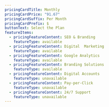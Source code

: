 ```yaml
---
pricingCardTitle: Monthly
pricingCardPrice: "91.67"
pricingCardSuffix: Per Month
pricingCardPrefix: $
buttonText: Select the Plan
featureItems:
  - pricingFeatureContent: SEO & Branding
    featureType: available
  - pricingFeatureContent: Digital  Marketing
    featureType: available
  - pricingFeatureContent: Google Analytics
    featureType: available
  - pricingFeatureContent: Branding Solutions
    featureType: available
  - pricingFeatureContent: Digital Accounts
    featureType: unavailable
  - pricingFeatureContent: Pay-per-Click
    featureType: unavailable
  - pricingFeatureContent: 24/7 Support
    featureType: unavailable
---
```

